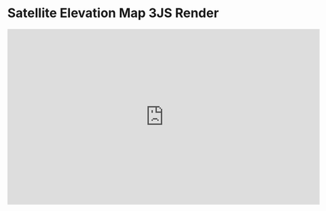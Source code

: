 # Satellite Elevation Map 3JS Render

<iframe width="700" height="394" src="https://www.youtube.com/embed/WVzanreSJsk" title="YouTube video player" frameborder="0" allow="clipboard-write; encrypted-media; picture-in-picture" allowfullscreen /> 

##

## Real satellite elevation data

Browse and download public satellite data at: https://earthexplorer.usgs.gov

## ThreeJS

Render engine used: https://threejs.org

## Local Dev

> `python3 -m http.server --cgi 8080`
